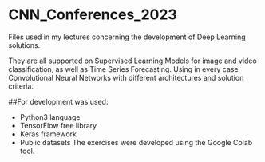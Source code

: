 # CNN_Conferences_2023

Files used in my lectures concerning the development of Deep Learning solutions. 

They are all supported on Supervised Learning Models for image and video classification, as well as Time Series Forecasting. Using in every case Convolutional Neural Networks with different architectures and solution criteria. 

##For development was used: 
 - Python3 language
 - TensorFlow free library
 - Keras framework
 - Public datasets
The exercises were developed using the Google Colab tool.


